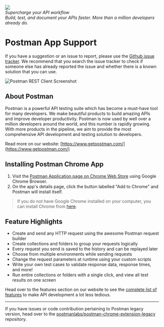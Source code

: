 <img src="https://raw.githubusercontent.com/postmanlabs/postmanlabs.github.io/develop/global-artefacts/postman-logo%2Btext-320x132.png" /><br />
_Supercharge your API workflow<br/>Build, test, and document your APIs faster. More than a million developers already do._


# Postman App Support

If you have a suggestion or an issue to report, please use the [Github issue tracker](https://github.com/postmanlabs/postman-app-support/issues). We recommend that you search the issue tracker to check if someone else has already reported the issue and whether there is a known solution that you can use.

![Postman REST Client Screenshot](https://raw.githubusercontent.com/postmanlabs/postmanlabs.github.io/develop/global-artefacts/postman-app-screenshot-01.jpg)

## About Postman

Postman is a powerful API testing suite which has become a must-have tool for many developers. We make beautiful products to build amazing APIs and improve developer productivity. Postman is now used by well over a million developers around the world, and this number is rapidly growing. With more products in the pipeline, we aim to provide the most comprehensive API development and testing solution to developers.

Read more on our website: [https://www.getpostman.com/](https://www.getpostman.com/)

## Installing Postman Chrome App

1. Visit the [Postman Application page on Chrome Web Store](https://chrome.google.com/webstore/detail/postman/fhbjgbiflinjbdggehcddcbncdddomop) using Google Chrome Browser.
2. On the app's details page, click the button labelled "Add to Chrome" and Postman will install itself.

> If you do not have Google Chrome installed on your computer, you can install Chrome from [here](https://support.google.com/chrome/answer/95346).

## Feature Highlights

- Create and send any HTTP request using the awesome Postman request builder
- Create collections and folders to group your requests logically
- Every request you send is saved to the history and can be replayed later
- Choose from multiple environments while sending requests
- Change the request parameters at runtime using your custom scripts
- Write your own test cases to validate response data, response times, and more!
- Run entire collections or folders with a single click, and view all test results on one screen

Head over to the features section on our website to see the [complete list of features](https://www.getpostman.com/all_features) to make API development a lot less tedious.

---

If you have issues or code contribution pertaining to Postman legacy version, head over to the [postmanlabs/postman-chrome-extension-legacy](https://github.com/postmanlabs/postman-chrome-extension-legacy) repository.
